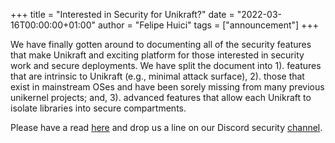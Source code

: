+++
title = "Interested in Security for Unikraft?"
date = "2022-03-16T00:00:00+01:00"
author = "Felipe Huici"
tags = ["announcement"]
+++

We have finally gotten around to documenting all of the security features that make Unikraft and exciting platform for those interested in security work and secure deployments.
We have split the document into 1). features that are intrinsic to Unikraft (e.g., minimal attack surface), 2). those that exist in mainstream OSes and have been sorely missing from many previous unikernel projects; and, 3). advanced features that allow each Unikraft to isolate libraries into secure compartments.

Please have a read [here](https://unikraft.org/docs/features/security/) and drop us a line on our Discord security [channel](https://bit.ly/UnikraftDiscordSecurity).

